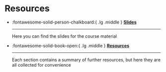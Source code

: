 # Resources

<div class="grid cards" markdown>

-   :fontawesome-solid-person-chalkboard:{ .lg .middle } [__Slides__](slides.md)

    ---
    Here you can find the slides for the course material

</div>

<div class="grid cards" markdown>

-   :fontawesome-solid-book-open:{ .lg .middle } [__Resources__](references.md)

    ---
    Each section contains a summary of further resources, but here they are all collected for convenience

</div>